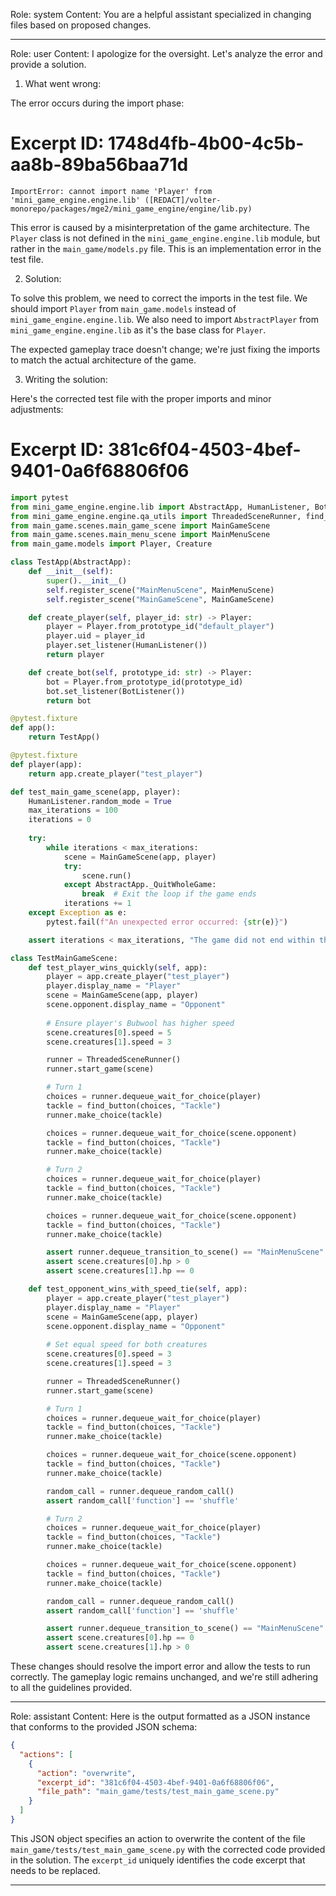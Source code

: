 Role: system
Content: You are a helpful assistant specialized in changing files based on proposed changes.
__________________
Role: user
Content: I apologize for the oversight. Let's analyze the error and provide a solution.

1. What went wrong:

The error occurs during the import phase:

# Excerpt ID: 1748d4fb-4b00-4c5b-aa8b-89ba56baa71d
```
ImportError: cannot import name 'Player' from 'mini_game_engine.engine.lib' ([REDACT]/volter-monorepo/packages/mge2/mini_game_engine/engine/lib.py)
```

This error is caused by a misinterpretation of the game architecture. The `Player` class is not defined in the `mini_game_engine.engine.lib` module, but rather in the `main_game/models.py` file. This is an implementation error in the test file.

2. Solution:

To solve this problem, we need to correct the imports in the test file. We should import `Player` from `main_game.models` instead of `mini_game_engine.engine.lib`. We also need to import `AbstractPlayer` from `mini_game_engine.engine.lib` as it's the base class for `Player`.

The expected gameplay trace doesn't change; we're just fixing the imports to match the actual architecture of the game.

3. Writing the solution:

Here's the corrected test file with the proper imports and minor adjustments:

# Excerpt ID: 381c6f04-4503-4bef-9401-0a6f68806f06
```python main_game/tests/test_main_game_scene.py
import pytest
from mini_game_engine.engine.lib import AbstractApp, HumanListener, BotListener, AbstractPlayer
from mini_game_engine.engine.qa_utils import ThreadedSceneRunner, find_button
from main_game.scenes.main_game_scene import MainGameScene
from main_game.scenes.main_menu_scene import MainMenuScene
from main_game.models import Player, Creature

class TestApp(AbstractApp):
    def __init__(self):
        super().__init__()
        self.register_scene("MainMenuScene", MainMenuScene)
        self.register_scene("MainGameScene", MainGameScene)

    def create_player(self, player_id: str) -> Player:
        player = Player.from_prototype_id("default_player")
        player.uid = player_id
        player.set_listener(HumanListener())
        return player

    def create_bot(self, prototype_id: str) -> Player:
        bot = Player.from_prototype_id(prototype_id)
        bot.set_listener(BotListener())
        return bot

@pytest.fixture
def app():
    return TestApp()

@pytest.fixture
def player(app):
    return app.create_player("test_player")

def test_main_game_scene(app, player):
    HumanListener.random_mode = True
    max_iterations = 100
    iterations = 0
    
    try:
        while iterations < max_iterations:
            scene = MainGameScene(app, player)
            try:
                scene.run()
            except AbstractApp._QuitWholeGame:
                break  # Exit the loop if the game ends
            iterations += 1
    except Exception as e:
        pytest.fail(f"An unexpected error occurred: {str(e)}")

    assert iterations < max_iterations, "The game did not end within the expected number of iterations"

class TestMainGameScene:
    def test_player_wins_quickly(self, app):
        player = app.create_player("test_player")
        player.display_name = "Player"
        scene = MainGameScene(app, player)
        scene.opponent.display_name = "Opponent"
        
        # Ensure player's Bubwool has higher speed
        scene.creatures[0].speed = 5
        scene.creatures[1].speed = 3

        runner = ThreadedSceneRunner()
        runner.start_game(scene)

        # Turn 1
        choices = runner.dequeue_wait_for_choice(player)
        tackle = find_button(choices, "Tackle")
        runner.make_choice(tackle)

        choices = runner.dequeue_wait_for_choice(scene.opponent)
        tackle = find_button(choices, "Tackle")
        runner.make_choice(tackle)

        # Turn 2
        choices = runner.dequeue_wait_for_choice(player)
        tackle = find_button(choices, "Tackle")
        runner.make_choice(tackle)

        choices = runner.dequeue_wait_for_choice(scene.opponent)
        tackle = find_button(choices, "Tackle")
        runner.make_choice(tackle)

        assert runner.dequeue_transition_to_scene() == "MainMenuScene"
        assert scene.creatures[0].hp > 0
        assert scene.creatures[1].hp == 0

    def test_opponent_wins_with_speed_tie(self, app):
        player = app.create_player("test_player")
        player.display_name = "Player"
        scene = MainGameScene(app, player)
        scene.opponent.display_name = "Opponent"
        
        # Set equal speed for both creatures
        scene.creatures[0].speed = 3
        scene.creatures[1].speed = 3

        runner = ThreadedSceneRunner()
        runner.start_game(scene)

        # Turn 1
        choices = runner.dequeue_wait_for_choice(player)
        tackle = find_button(choices, "Tackle")
        runner.make_choice(tackle)

        choices = runner.dequeue_wait_for_choice(scene.opponent)
        tackle = find_button(choices, "Tackle")
        runner.make_choice(tackle)

        random_call = runner.dequeue_random_call()
        assert random_call['function'] == 'shuffle'

        # Turn 2
        choices = runner.dequeue_wait_for_choice(player)
        tackle = find_button(choices, "Tackle")
        runner.make_choice(tackle)

        choices = runner.dequeue_wait_for_choice(scene.opponent)
        tackle = find_button(choices, "Tackle")
        runner.make_choice(tackle)

        random_call = runner.dequeue_random_call()
        assert random_call['function'] == 'shuffle'

        assert runner.dequeue_transition_to_scene() == "MainMenuScene"
        assert scene.creatures[0].hp == 0
        assert scene.creatures[1].hp > 0
```

These changes should resolve the import error and allow the tests to run correctly. The gameplay logic remains unchanged, and we're still adhering to all the guidelines provided.
__________________
Role: assistant
Content: Here is the output formatted as a JSON instance that conforms to the provided JSON schema:

```json
{
  "actions": [
    {
      "action": "overwrite",
      "excerpt_id": "381c6f04-4503-4bef-9401-0a6f68806f06",
      "file_path": "main_game/tests/test_main_game_scene.py"
    }
  ]
}
```

This JSON object specifies an action to overwrite the content of the file `main_game/tests/test_main_game_scene.py` with the corrected code provided in the solution. The `excerpt_id` uniquely identifies the code excerpt that needs to be replaced.
__________________
